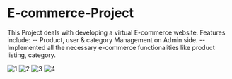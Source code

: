 # E-commerce-Project
This Project deals with developing a virtual E-commerce website.
Features include:
-- Product, user & category Management on Admin side.
-- Implemented all the necessary e-commerce functionalities like product listing, category.


![1](https://user-images.githubusercontent.com/116171985/200102113-790db8c4-0e2f-41df-84d3-110db3c1ded9.JPG)
![2](https://user-images.githubusercontent.com/116171985/200102114-bb57c9e3-7c7b-4bec-9a57-78b4aa2e72ba.JPG)
![3](https://user-images.githubusercontent.com/116171985/200102118-b7f14bfe-cb4d-451f-942c-db83ecc949b4.JPG)
![4](https://user-images.githubusercontent.com/116171985/200102124-8baf642d-7f73-4652-842c-4b5e604e6ea1.JPG)
